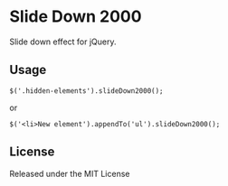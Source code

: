 # Slide Down 2000

Slide down effect for jQuery.

## Usage

    $('.hidden-elements').slideDown2000();
	
or

    $('<li>New element').appendTo('ul').slideDown2000();
	
## License

Released under the MIT License